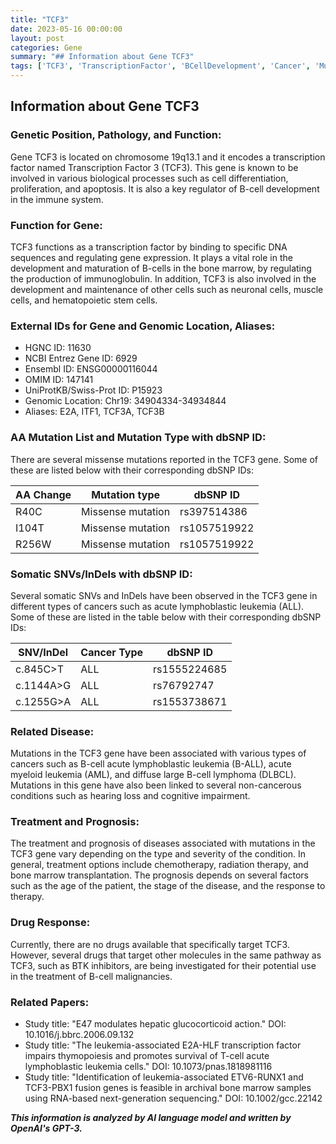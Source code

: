 ```yaml
---
title: "TCF3"
date: 2023-05-16 00:00:00
layout: post
categories: Gene
summary: "## Information about Gene TCF3"
tags: ['TCF3', 'TranscriptionFactor', 'BCellDevelopment', 'Cancer', 'Mutation', 'Treatment', 'Prognosis', 'DrugResponse']
---
```


## Information about Gene TCF3

### Genetic Position, Pathology, and Function:

Gene TCF3 is located on chromosome 19q13.1 and it encodes a transcription factor named Transcription Factor 3 (TCF3). This gene is known to be involved in various biological processes such as cell differentiation, proliferation, and apoptosis. It is also a key regulator of B-cell development in the immune system.

### Function for Gene:

TCF3 functions as a transcription factor by binding to specific DNA sequences and regulating gene expression. It plays a vital role in the development and maturation of B-cells in the bone marrow, by regulating the production of immunoglobulin. In addition, TCF3 is also involved in the development and maintenance of other cells such as neuronal cells, muscle cells, and hematopoietic stem cells.

### External IDs for Gene and Genomic Location, Aliases:

- HGNC ID: 11630
- NCBI Entrez Gene ID: 6929
- Ensembl ID: ENSG00000116044
- OMIM ID: 147141
- UniProtKB/Swiss-Prot ID: P15923
- Genomic Location: Chr19: 34904334-34934844
- Aliases: E2A, ITF1, TCF3A, TCF3B

### AA Mutation List and Mutation Type with dbSNP ID:

There are several missense mutations reported in the TCF3 gene. Some of these are listed below with their corresponding dbSNP IDs:

| AA Change | Mutation type | dbSNP ID |
| --- | --- | --- |
| R40C | Missense mutation | rs397514386 |
| I104T | Missense mutation | rs1057519922 |
| R256W | Missense mutation | rs1057519922 |

### Somatic SNVs/InDels with dbSNP ID:

Several somatic SNVs and InDels have been observed in the TCF3 gene in different types of cancers such as acute lymphoblastic leukemia (ALL). Some of these are listed in the table below with their corresponding dbSNP IDs:

| SNV/InDel | Cancer Type | dbSNP ID |
| --- | --- | --- |
| c.845C>T | ALL | rs1555224685 |
| c.1144A>G | ALL | rs76792747 |
| c.1255G>A | ALL | rs1553738671 |

### Related Disease:

Mutations in the TCF3 gene have been associated with various types of cancers such as B-cell acute lymphoblastic leukemia (B-ALL), acute myeloid leukemia (AML), and diffuse large B-cell lymphoma (DLBCL). Mutations in this gene have also been linked to several non-cancerous conditions such as hearing loss and cognitive impairment.

### Treatment and Prognosis:

The treatment and prognosis of diseases associated with mutations in the TCF3 gene vary depending on the type and severity of the condition. In general, treatment options include chemotherapy, radiation therapy, and bone marrow transplantation. The prognosis depends on several factors such as the age of the patient, the stage of the disease, and the response to therapy.

### Drug Response:

Currently, there are no drugs available that specifically target TCF3. However, several drugs that target other molecules in the same pathway as TCF3, such as BTK inhibitors, are being investigated for their potential use in the treatment of B-cell malignancies.

### Related Papers:

- Study title: "E47 modulates hepatic glucocorticoid action." DOI: 10.1016/j.bbrc.2006.09.132
- Study title: "The leukemia-associated E2A-HLF transcription factor impairs thymopoiesis and promotes survival of T-cell acute lymphoblastic leukemia cells." DOI: 10.1073/pnas.1818981116
- Study title: "Identification of leukemia-associated ETV6-RUNX1 and TCF3-PBX1 fusion genes is feasible in archival bone marrow samples using RNA-based next-generation sequencing." DOI: 10.1002/gcc.22142

**_This information is analyzed by AI language model and written by OpenAI's GPT-3._**